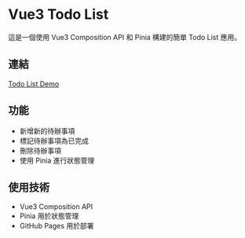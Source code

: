 # Vue3 Todo List

這是一個使用 Vue3 Composition API 和 Pinia 構建的簡單 Todo List 應用。

## 連結

[Todo List Demo](https://livehighvu06.github.io/todo-list-vue/)

## 功能

- 新增新的待辦事項
- 標記待辦事項為已完成
- 刪除待辦事項
- 使用 Pinia 進行狀態管理

## 使用技術

- Vue3 Composition API
- Pinia 用於狀態管理
- GitHub Pages 用於部署
